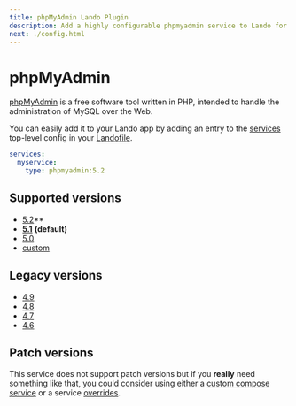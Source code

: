 ```yaml
---
title: phpMyAdmin Lando Plugin
description: Add a highly configurable phpmyadmin service to Lando for local development with all the power of Docker and Docker Compose; connect all your databases for easy GUI goodness.
next: ./config.html
---
```


# phpMyAdmin

[phpMyAdmin](https://www.phpmyadmin.net/) is a free software tool written in PHP, intended to handle the administration of MySQL over the Web.

You can easily add it to your Lando app by adding an entry to the [services](https://docs.lando.dev/services/lando-3.html) top-level config in your [Landofile](https://docs.lando.dev/landofile).

```yaml
services:
  myservice:
    type: phpmyadmin:5.2
```

## Supported versions

*   [5.2](https://hub.docker.com/r/phpmyadmin/phpmyadmin/)**
*   **[5.1](https://hub.docker.com/r/phpmyadmin/phpmyadmin/)** **(default)**
*   [5.0](https://hub.docker.com/r/phpmyadmin/phpmyadmin/)
*   [custom](https://docs.lando.dev/services/lando-3.html#overrides)

## Legacy versions

*   [4.9](https://hub.docker.com/r/phpmyadmin/phpmyadmin/)
*   [4.8](https://hub.docker.com/r/phpmyadmin/phpmyadmin/)
*   [4.7](https://hub.docker.com/r/phpmyadmin/phpmyadmin/)
*   [4.6](https://hub.docker.com/r/phpmyadmin/phpmyadmin/)

## Patch versions

This service does not support patch versions but if you **really** need something like that, you could consider using either a [custom compose service](https://docs.lando.dev/plugins/compose) or a service [overrides](https://docs.lando.dev/services/lando-3.html#overrides).

